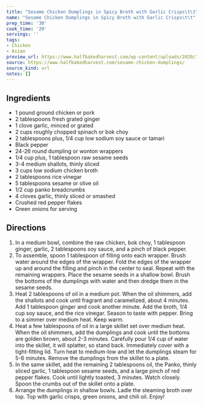 ```yaml
---
title: "Sesame Chicken Dumplings in Spicy Broth with Garlic Crisps\t\t"
name: "Sesame Chicken Dumplings in Spicy Broth with Garlic Crisps\t\t"
prep_time: '30'
cook_time: '20'
servings: ''
tags:
- Chicken
- Asian
preview_url: https://www.halfbakedharvest.com/wp-content/uploads/2020/11/Sesame-Chicken-Dumplings-in-Spicy-Broth-with-Garlic-Crisps-1-500x500.jpg
source: https://www.halfbakedharvest.com/sesame-chicken-dumplings/
source_kind: url
notes: []
---
```


## Ingredients
- 1 pound ground chicken or pork
- 2 tablespoons fresh grated ginger
- 1 clove garlic, minced or grated
- 2 cups roughly chopped spinach or bok choy
- 2 tablespoons plus, 1/4 cup low sodium soy sauce or tamari
- Black pepper
- 24-26  round dumpling or wonton wrappers
- 1/4 cup plus, 1 tablespoon raw sesame seeds
- 3-4  medium shallots, thinly sliced
- 3 cups low sodium chicken broth
- 2 tablespoons rice vinegar
- 5 tablespoons sesame or olive oil
- 1/2 cup panko breadcrumbs
- 4 cloves garlic, thinly sliced or smashed
- Crushed red pepper flakes
- Green onions for serving


## Directions
1. In a medium bowl, combine the raw chicken, bok choy, 1 tablespoon ginger, garlic, 2 tablespoons soy sauce, and a pinch of black pepper.
2. To assemble, spoon 1 tablespoon of filling onto each wrapper. Brush water around the edges of the wrapper. Fold the edges of the wrapper up and around the filling and pinch in the center to seal. Repeat with the remaining wrappers. Place the sesame seeds in a shallow bowl. Brush the bottoms of the dumplings with water and then dredge them in the sesame seeds.
3. Heat 2 tablespoons of oil in a medium pot. When the oil shimmers, add the shallots and cook until fragrant and caramelized, about 4 minutes. Add 1 tablespoon ginger and cook another minute. Add the broth, 1/4 cup soy sauce, and the rice vinegar. Season to taste with pepper. Bring to a simmer over medium heat. Keep warm.
4. Heat a few tablespoons of oil in a large skillet set over medium heat. When the oil shimmers, add the dumplings and cook until the bottoms are golden brown, about 2-3 minutes. Carefully pour 1/4 cup of water into the skillet, it will splatter, so stand back. Immediately cover with a tight-fitting lid. Turn heat to medium-low and let the dumplings steam for 5-6 minutes. Remove the dumplings from the skillet to a plate.
5. In the same skillet, add the remaining 2 tablespoons oil, the Panko, thinly sliced garlic, 1 tablespoon sesame seeds, and a large pinch of red pepper flakes. Cook until lightly toasted, 3 minutes. Watch closely. Spoon the crumbs out of the skillet onto a plate.
6. Arrange the dumplings in shallow bowls. Ladle the steaming broth over top. Top with garlic crisps, green onions, and chili oil. Enjoy!
